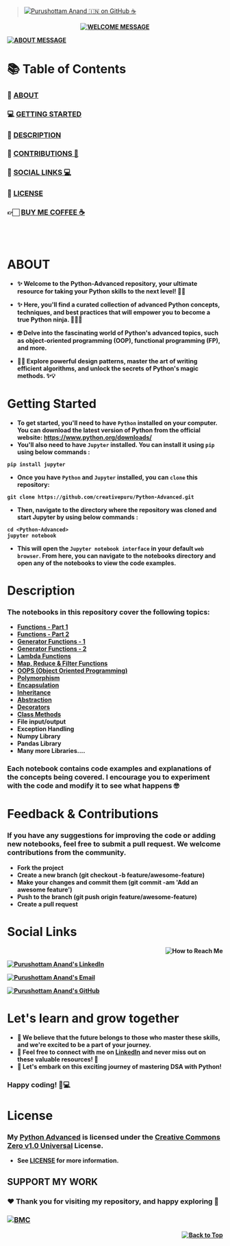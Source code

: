 <!-- 
📖 Update Readme
📚 Update Files
🔰 Update License
-->

> [![Purushottam Anand 🇮🇳 on GitHub ☕](https://github.com/creativepuru.png?size=100)](https://github.com/creativepuru "Purushottam Anand 🇮🇳 on GitHub ☕")
<b>

<div align="center"> 

[![WELCOME MESSAGE](https://readme-typing-svg.demolab.com?font=Calibri&size=28&duration=2000&pause=1000&multiline=true&width=750&height=80&lines=👋+WELCOME+TO+MY+🐍+PYTHON+ADVANCED+REPOSITORY+📘)](https://github.com/creativepuru/Python-Advanced)

</div>

[![ABOUT MESSAGE](https://readme-typing-svg.demolab.com?font=Calibri&size=26&duration=1000&pause=1000&multiline=true&width=1200&height=100&lines=📚+This+repository+is+a+treasure+trove+of+Advanced+Python+🐍+techniques,+tips,+and+tricks+🤓;✨+I+am+constantly+adding+new+contents.;💭+So+make+sure+to+check+back+often+🕙)](https://github.com/creativepuru)

# 📚 Table of Contents
### 🔰 [ABOUT](#about)
### 💻 [GETTING STARTED](#getting-started)
### 🔰 [DESCRIPTION](#description)
### 📣 [CONTRIBUTIONS 🤝](#feedback--contributions)
### 📲 [SOCIAL LINKS 💻](#social-links)
### 📖 [LICENSE](#license)
### 👉🏻 [BUY ME COFFEE ☕](#support-my-work)

<br> </br>

# ABOUT
- ✨ Welcome to the Python-Advanced repository, your ultimate resource for taking your Python skills to the next level! 💪🚀

- ✨ Here, you'll find a curated collection of advanced Python concepts, techniques, and best practices that will empower you to become a true Python ninja. 🐱‍👤🔥

- 🤓 Delve into the fascinating world of Python's advanced topics, such as object-oriented programming (OOP), functional programming (FP), and more. 

- 🎯🔬 Explore powerful design patterns, master the art of writing efficient algorithms, and unlock the secrets of Python's magic methods. ✨💡

# Getting Started
- To get started, you'll need to have `Python` installed on your computer. You can download the latest version of Python from the official website: https://www.python.org/downloads/
- You'll also need to have `Jupyter` installed. You can install it using `pip` using below commands :
```
pip install jupyter
```
- Once you have `Python` and `Jupyter` installed, you can `clone` this repository:
```
git clone https://github.com/creativepuru/Python-Advanced.git
```
- Then, navigate to the directory where the repository was cloned and start Jupyter by using below commands :
```
cd <Python-Advanced>
jupyter notebook
```
- This will open the `Jupyter notebook interface` in your default `web browser`. From here, you can navigate to the notebooks directory and open any of the notebooks to view the code examples.

# Description
### The notebooks in this repository cover the following topics:
- [Functions - Part 1](https://github.com/creativepuru/Python-Advanced/blob/main/01%20-%20Functions%20Part%201.ipynb)
- [Functions - Part 2](https://github.com/creativepuru/Python-Advanced/blob/main/02%20-%20Functions%20Part%202.ipynb)
- [Generator Functions - 1](https://github.com/creativepuru/Python-Advanced/blob/main/03%20-%20Generator%20Functions.ipynb)
- [Generator Functions - 2](https://github.com/creativepuru/Python-Advanced/blob/main/04%20-%20Generator%20Functions%202.ipynb)
- [Lambda Functions]()
- [Map, Reduce & Filter Functions]()
- [OOPS (Object Oriented Programming)]()
- [Polymorphism]()
- [Encapsulation]()
- [Inheritance]()
- [Abstraction]()
- [Decorators]()
- [Class Methods]()
- File input/output
- Exception Handling
- Numpy Library
- Pandas Library
- Many more Libraries....

### Each notebook contains code examples and explanations of the concepts being covered. I encourage you to experiment with the code and modify it to see what happens 🤓

# Feedback & Contributions
### If you have any suggestions for improving the code or adding new notebooks, feel free to submit a pull request. We welcome contributions from the community.

- Fork the project
- Create a new branch (git checkout -b feature/awesome-feature)
- Make your changes and commit them (git commit -am 'Add an awesome feature')
- Push to the branch (git push origin feature/awesome-feature)
- Create a pull request

# Social Links

<p align="right">
<img src="https://readme-typing-svg.demolab.com?font=Calibri&size=28&duration=2000&pause=1000&multiline=true&width=600&height=40&lines=📲+How+to+reach+me+💻+" alt="How to Reach Me" /> </p>

[![Purushottam Anand's LinkedIn](https://img.shields.io/badge/-📲%20Connect%20on%20Linkedin-blue?style=for-the-badge&logo=linkedin)](https://openinapp.co/connect-on-linkedin-puru "Purushottam Anand's LinkedIn Profile")

[![Purushottam Anand's Email](https://img.shields.io/badge/Gmail-use%20Desktop%20/%20Laptop%20to%20open%20Gmail-blue?style=for-the-badge&logo=gmail)](https://openinapp.co/gmailpuru "Gmail - use Desktop / Laptop to open Gmail")

[![Purushottam Anand's GitHub](https://img.shields.io/badge/GitHub-❤️%20Sponsor%20me%20on%20GitHub-gr?style=for-the-badge&logo=github)](https://openinapp.co/githubpuru "Purushottam Anand's GitHub Page")

# Let's learn and grow together
- 🤖 We believe that the future belongs to those who master these skills, and we're excited to be a part of your journey. 
- 💪 Feel free to connect with me on [LinkedIn](https://openinapp.co/linkedinpuru "Purushottam Anand on Linkedin") and never miss out on these valuable resources! 🚀
- 🌟 Let's embark on this exciting journey of mastering DSA with Python! 
### Happy coding! 🚀💻

# License
### My [Python Advanced](https://github.com/creativepuru/Python-Advanced) is licensed under the [Creative Commons Zero v1.0 Universal](https://github.com/creativepuru/Python-Advanced/blob/main/LICENSE.txt) License. 
- See [LICENSE](https://github.com/creativepuru/Python-Advanced/blob/main/LICENSE.txt) for more information.

## SUPPORT MY WORK

### ❤️ Thank you for visiting my repository, and happy exploring 🤗

### [![BMC](https://img.shields.io/badge/Buy%20Me%20a%20Coffee%20☕-%23FFDD00.svg?&style=for-the-badge&logo=buy-me-a-coffee&logoColor=black)](https://www.buymeacoffee.com/creativepuru)

<p align="right">
<a href="#top">
<img src="https://img.shields.io/static/v1?label&message=Back+to+Top&color=red&style=for-the-badge&logo" alt="Back to Top" /> </a> </p>

</b>
